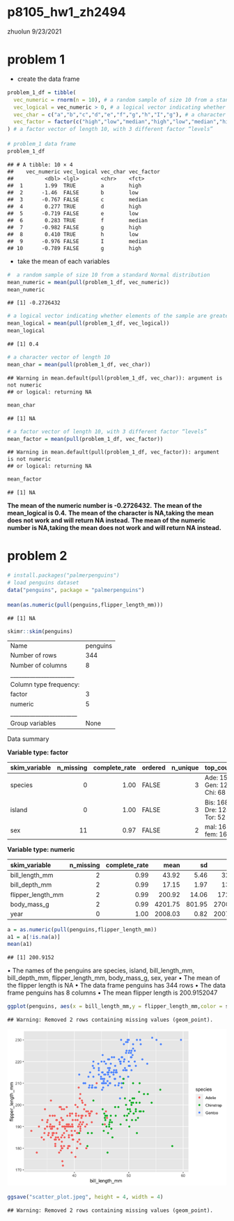 p8105\_hw1\_zh2494
================
zhuolun
9/23/2021

# problem 1

-   create the data frame

``` r
problem_1_df = tibble(
  vec_numeric = rnorm(n = 10), # a random sample of size 10 from a standard normal distrbution
  vec_logical = vec_numeric > 0, # a logical vector indicating whether elements of the sample are greater than 0
  vec_char = c("a","b","c","d","e","f","g","h","I","g"), # a character vector of length 10
  vec_factor = factor(c("high","low","median","high","low","median","high","low","median","high"))
) # a factor vector of length 10, with 3 different factor “levels”

# problem_1 data frame
problem_1_df 
```

    ## # A tibble: 10 × 4
    ##    vec_numeric vec_logical vec_char vec_factor
    ##          <dbl> <lgl>       <chr>    <fct>     
    ##  1       1.99  TRUE        a        high      
    ##  2      -1.46  FALSE       b        low       
    ##  3      -0.767 FALSE       c        median    
    ##  4       0.277 TRUE        d        high      
    ##  5      -0.719 FALSE       e        low       
    ##  6       0.283 TRUE        f        median    
    ##  7      -0.982 FALSE       g        high      
    ##  8       0.410 TRUE        h        low       
    ##  9      -0.976 FALSE       I        median    
    ## 10      -0.789 FALSE       g        high

-   take the mean of each variables

``` r
#  a random sample of size 10 from a standard Normal distribution
mean_numeric = mean(pull(problem_1_df, vec_numeric))
mean_numeric
```

    ## [1] -0.2726432

``` r
# a logical vector indicating whether elements of the sample are greater than 0
mean_logical = mean(pull(problem_1_df, vec_logical))
mean_logical
```

    ## [1] 0.4

``` r
# a character vector of length 10
mean_char = mean(pull(problem_1_df, vec_char))
```

    ## Warning in mean.default(pull(problem_1_df, vec_char)): argument is not numeric
    ## or logical: returning NA

``` r
mean_char
```

    ## [1] NA

``` r
# a factor vector of length 10, with 3 different factor “levels”
mean_factor = mean(pull(problem_1_df, vec_factor))
```

    ## Warning in mean.default(pull(problem_1_df, vec_factor)): argument is not numeric
    ## or logical: returning NA

``` r
mean_factor
```

    ## [1] NA

**The mean of the numeric number is -0.2726432.** **The mean of the
mean\_logical is 0.4.** **The mean of the character is NA,taking the
mean does not work and will return NA instead.** **The mean of the
numeric number is NA,taking the mean does not work and will return NA
instead.**

# problem 2

``` r
# install.packages("palmerpenguins")
# load penguins dataset 
data("penguins", package = "palmerpenguins")

mean(as.numeric(pull(penguins,flipper_length_mm)))
```

    ## [1] NA

``` r
skimr::skim(penguins)
```

|                                                  |          |
|:-------------------------------------------------|:---------|
| Name                                             | penguins |
| Number of rows                                   | 344      |
| Number of columns                                | 8        |
| \_\_\_\_\_\_\_\_\_\_\_\_\_\_\_\_\_\_\_\_\_\_\_   |          |
| Column type frequency:                           |          |
| factor                                           | 3        |
| numeric                                          | 5        |
| \_\_\_\_\_\_\_\_\_\_\_\_\_\_\_\_\_\_\_\_\_\_\_\_ |          |
| Group variables                                  | None     |

Data summary

**Variable type: factor**

| skim\_variable | n\_missing | complete\_rate | ordered | n\_unique | top\_counts                 |
|:---------------|-----------:|---------------:|:--------|----------:|:----------------------------|
| species        |          0 |           1.00 | FALSE   |         3 | Ade: 152, Gen: 124, Chi: 68 |
| island         |          0 |           1.00 | FALSE   |         3 | Bis: 168, Dre: 124, Tor: 52 |
| sex            |         11 |           0.97 | FALSE   |         2 | mal: 168, fem: 165          |

**Variable type: numeric**

| skim\_variable      | n\_missing | complete\_rate |    mean |     sd |     p0 |     p25 |     p50 |    p75 |   p100 | hist  |
|:--------------------|-----------:|---------------:|--------:|-------:|-------:|--------:|--------:|-------:|-------:|:------|
| bill\_length\_mm    |          2 |           0.99 |   43.92 |   5.46 |   32.1 |   39.23 |   44.45 |   48.5 |   59.6 | ▃▇▇▆▁ |
| bill\_depth\_mm     |          2 |           0.99 |   17.15 |   1.97 |   13.1 |   15.60 |   17.30 |   18.7 |   21.5 | ▅▅▇▇▂ |
| flipper\_length\_mm |          2 |           0.99 |  200.92 |  14.06 |  172.0 |  190.00 |  197.00 |  213.0 |  231.0 | ▂▇▃▅▂ |
| body\_mass\_g       |          2 |           0.99 | 4201.75 | 801.95 | 2700.0 | 3550.00 | 4050.00 | 4750.0 | 6300.0 | ▃▇▆▃▂ |
| year                |          0 |           1.00 | 2008.03 |   0.82 | 2007.0 | 2007.00 | 2008.00 | 2009.0 | 2009.0 | ▇▁▇▁▇ |

``` r
a = as.numeric(pull(penguins,flipper_length_mm))
a1 = a[!is.na(a)]
mean(a1)
```

    ## [1] 200.9152

• The names of the penguins are species, island, bill\_length\_mm,
bill\_depth\_mm, flipper\_length\_mm, body\_mass\_g, sex, year • The
mean of the flipper length is NA • The data frame penguins has 344 rows
• The data frame penguins has 8 columns • The mean flipper length is
200.9152047

``` r
ggplot(penguins, aes(x = bill_length_mm,y = flipper_length_mm,color = species)) + geom_point()
```

    ## Warning: Removed 2 rows containing missing values (geom_point).

![](p8105_hw1_zh2494_files/figure-gfm/unnamed-chunk-4-1.png)<!-- -->

``` r
ggsave("scatter_plot.jpeg", height = 4, width = 4)
```

    ## Warning: Removed 2 rows containing missing values (geom_point).
